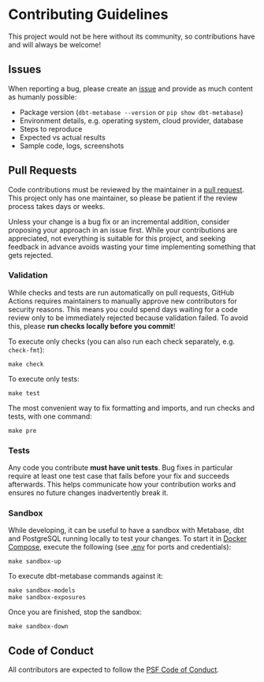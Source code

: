 # Contributing Guidelines

This project would not be here without its community, so contributions have and will always be welcome!

## Issues

When reporting a bug, please create an [issue](https://github.com/gouline/issues) and provide as much content as humanly possible:

* Package version (`dbt-metabase --version` or `pip show dbt-metabase`)
* Environment details, e.g. operating system, cloud provider, database
* Steps to reproduce
* Expected vs actual results
* Sample code, logs, screenshots

## Pull Requests

Code contributions must be reviewed by the maintainer in a [pull request](https://github.com/gouline/pulls). This project only has one maintainer, so please be patient if the review process takes days or weeks.

Unless your change is a bug fix or an incremental addition, consider proposing your approach in an issue first. While your contributions are appreciated, not everything is suitable for this project, and seeking feedback in advance avoids wasting your time implementing something that gets rejected.

### Validation

While checks and tests are run automatically on pull requests, GitHub Actions requires maintainers to manually approve new contributors for security reasons. This means you could spend days waiting for a code review only to be immediately rejected because validation failed. To avoid this, please **run checks locally before you commit**!

To execute only checks (you can also run each check separately, e.g. `check-fmt`):

```
make check
```

To execute only tests:

```
make test
```

The most convenient way to fix formatting and imports, and run checks and tests, with one command:

```
make pre
```

### Tests

Any code you contribute **must have unit tests**. Bug fixes in particular require at least one test case that fails before your fix and succeeds afterwards. This helps communicate how your contribution works and ensures no future changes inadvertently break it.

### Sandbox

While developing, it can be useful to have a sandbox with Metabase, dbt and PostgreSQL running locally to test your changes. To start it in [Docker Compose](https://docs.docker.com/compose/), execute the following (see [.env](./sandbox/.env) for ports and credentials):

```
make sandbox-up
```

To execute dbt-metabase commands against it:

```
make sandbox-models
make sandbox-exposures
```

Once you are finished, stop the sandbox:

```
make sandbox-down
```

## Code of Conduct

All contributors are expected to follow the [PSF Code of Conduct](https://www.python.org/psf/conduct/).

